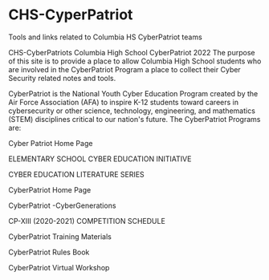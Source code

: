 # CHS-CyperPatriot
Tools and links related to Columbia HS CyberPatriot teams

CHS-CyberPatriots	Columbia High School CyberPatriot 2022
 The purpose of this site is to provide a place to allow Columbia High School students who are involved in the CyberPatriot Program  a place to collect their Cyber Security related notes and tools. 

CyberPatriot is the National Youth Cyber Education Program created by the Air Force Association (AFA) to inspire K-12 students toward careers in cybersecurity or other science, technology, engineering, and mathematics (STEM) disciplines critical to our nation's future.  The CyberPatriot Programs are:

Cyber Patriot Home Page 

ELEMENTARY SCHOOL CYBER EDUCATION INITIATIVE

CYBER EDUCATION LITERATURE SERIES

CyberPatriot Home Page 

CyberPatriot -CyberGenerations

CP-XIII (2020-2021) COMPETITION SCHEDULE

CyberPatriot Training Materials

CyberPatriot Rules Book

CyberPatriot Virtual Workshop     







